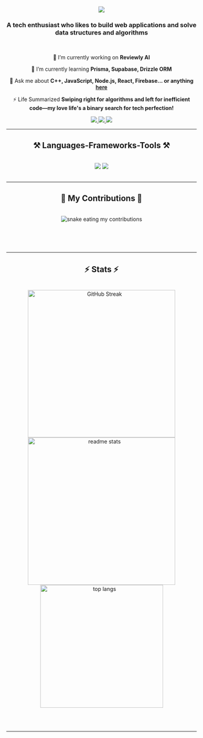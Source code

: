 <h1 align="center">
    <img src="https://readme-typing-svg.herokuapp.com/?font=Righteous&size=35&center=true&vCenter=true&width=500&height=70&duration=4000&lines=Hi+There!+👋;+I'm+Parth+Rathod!;" />
</h1>

<h3 align="center">A tech enthusiast who likes to build web applications and solve data structures and algorithms</h3>

<br/>

<div align="center">
 
 🔭 I’m currently working on **Reviewly AI**
 
 🌱 I’m currently learning **Prisma, Supabase, Drizzle ORM**

💬 Ask me about **C++, JavaScript, Node.js, React, Firebase... or anything [here](https://github.com/Parth0921/Parth0921/issues)**

⚡ Life Summarized **Swiping right for algorithms and left for inefficient code—my love life's a binary search for tech perfection!**

 </div>
 
<div align="center"> 
  <a href="mailto:parth.rathod12@gmail.com">
    <img src="https://img.shields.io/badge/Gmail-333333?style=for-the-badge&logo=gmail&logoColor=red" />
  </a>
  <a href="https://linkedin.com/in/p-rathod">
    <img src="https://img.shields.io/badge/LinkedIn-0077B5?style=for-the-badge&logo=linkedin&logoColor=white" />
  </a>
  <a href="https://leetcode.com/xkeycode/">
     <img src="https://img.shields.io/badge/Leet-Code-yellow?style=for-the-badge" /> <!-- sqlite, safari, google-chrome are other good icon options -->
  </a>
</div>

 <hr/>
 
<h2 align="center">⚒️ Languages-Frameworks-Tools ⚒️</h2>
<br/>
<div align="center">
    <img src="https://skillicons.dev/icons?i=react,nextjs,bootstrap,html,css,vscode,github,tailwind,git,redis" />
    <img src="https://skillicons.dev/icons?i=nodejs,python,javascript,typescript,express,postman,firebase,mongodb,cpp,mysql,dart,nginx" /><br>
</div>

<br/>
<hr/>

<div align="center">
  <h2>🐍 My Contributions 🐍</h2>
  <br>
  <img alt="snake eating my contributions" src="https://raw.githubusercontent.com/Parth0921/Parth0921/output/github-contribution-grid-snake.svg" />
  
  <br/><br/><br/>
</div>

<hr/>

<h2 align="center">⚡ Stats ⚡</h2>
<br>
<div align=center>
  <img width=390 src="https://streak-stats.demolab.com?user=Parth0921&theme=gruvbox&border_radius=20" alt="GitHub Streak" />
  <img width=390 src="https://github-readme-stats-parth0921.vercel.app/api?username=Parth0921&count_private=true&show_icons=true&theme=react&rank_icon=github&border_radius=20" alt="readme stats" />
  <br/>
  <img width=325 align="center" src="https://github-readme-stats-parth0921.vercel.app/api/top-langs/?username=Parth0921&hide=HTML&langs_count=8&layout=compact&theme=react&border_radius=10&size_weight=0.5&count_weight=0.5&exclude_repo=github-readme-stats" alt="top langs" />
</div>

<br/><br/>

<hr/>
